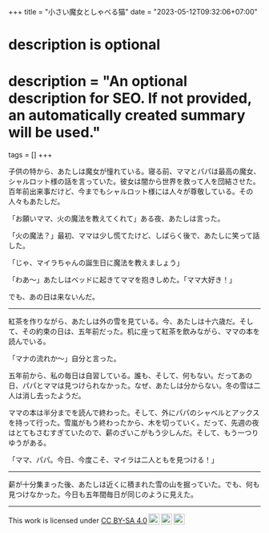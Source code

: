 +++
title = "小さい魔女としゃべる猫"
date = "2023-05-12T09:32:06+07:00"

#
# description is optional
#
# description = "An optional description for SEO. If not provided, an automatically created summary will be used."

tags = []
+++

子供の特から、あたしは魔女が憧れている。寝る前、ママとパパは最高の魔女、シャルロット様の話を言っていた。彼女は闇から世界を救って人を団結させた。百年前出来事だけど、今までもシャルロット様には人々が尊敬している。その人々もあたしだ。

「お願いママ、火の魔法を教えてくれて」ある夜、あたしは言った。

「火の魔法？」最初、ママは少し慌てたけど、しばらく後で、あたしに笑って話した。

「じゃ、マイラちゃんの誕生日に魔法を教えましょう」

「わあ〜」あたしはベッドに起きてママを抱きしめた。「ママ大好き！」

でも、あの日は来ないんだ。

---

紅茶を作りながら、あたしは外の雪を見ている。今、あたしは十六歳だ。そして、その約束の日は、五年前だった。机に座って紅茶を飲みながら、ママの本を読んでいる。

「マナの流れか〜」自分と言った。

五年前から、私の毎日は自習している。誰も、そして、何もない。だってあの日、パパとママは見つけられなかった。なぜ、あたしは分からない。冬の雪は二人は消し去ったようだ。

ママの本は半分までを読んで終わった。そして、外にパパのシャベルとアックスを持って行った。雪嵐がもう終わったから、木を切っていく。だって、先週の夜はとてもさむすぎていたので、薪のざいこがもう少しんだ。そして、もう一つりゆうがある。

「ママ、パパ。今日、今度こそ、マイラは二人ともを見つける！」

---

薪が十分集まった後、あたしは近くに積まれた雪の山を掘っていた。でも、何も見つけなかった。今日も五年間毎日が同じのように見えた。

---

 <p xmlns:cc="http://creativecommons.org/ns#" >This work is licensed under <a href="http://creativecommons.org/licenses/by-sa/4.0/?ref=chooser-v1" target="_blank" rel="license noopener noreferrer" style="display:inline-block;">CC BY-SA 4.0<img style="height:22px!important;margin-left:3px;vertical-align:text-bottom;" src="https://mirrors.creativecommons.org/presskit/icons/cc.svg?ref=chooser-v1"><img style="height:22px!important;margin-left:3px;vertical-align:text-bottom;" src="https://mirrors.creativecommons.org/presskit/icons/by.svg?ref=chooser-v1"><img style="height:22px!important;margin-left:3px;vertical-align:text-bottom;" src="https://mirrors.creativecommons.org/presskit/icons/sa.svg?ref=chooser-v1"></a></p> 
